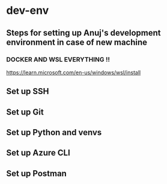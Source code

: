 # dev-env
## Steps for setting up Anuj's development environment in case of new machine

### DOCKER AND WSL EVERYTHING !!

https://learn.microsoft.com/en-us/windows/wsl/install

## Set up SSH


## Set up Git


## Set up Python and venvs


## Set up Azure CLI


## Set up Postman
